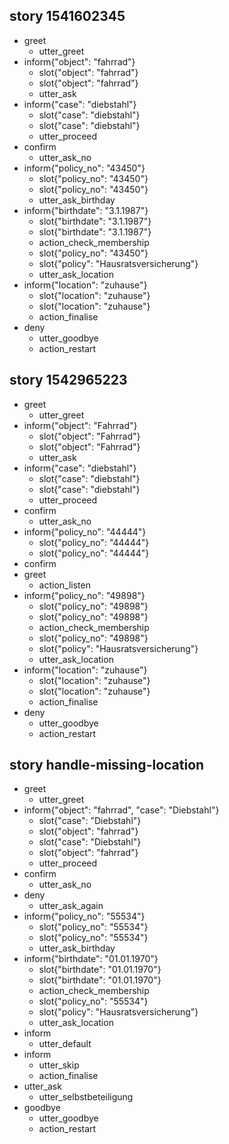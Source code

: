 ## story 1541602345
* greet
    - utter_greet
* inform{"object": "fahrrad"}
    - slot{"object": "fahrrad"}
    - slot{"object": "fahrrad"}
    - utter_ask
* inform{"case": "diebstahl"}
    - slot{"case": "diebstahl"}
    - slot{"case": "diebstahl"}
    - utter_proceed
* confirm
    - utter_ask_no
* inform{"policy_no": "43450"}
    - slot{"policy_no": "43450"}
    - slot{"policy_no": "43450"}
    - utter_ask_birthday   <!-- predicted: action_listen -->
* inform{"birthdate": "3.1.1987"}
    - slot{"birthdate": "3.1.1987"}
    - slot{"birthdate": "3.1.1987"}
    - action_check_membership
    - slot{"policy_no": "43450"}
    - slot{"policy": "Hausratsversicherung"}
    - utter_ask_location
* inform{"location": "zuhause"}
    - slot{"location": "zuhause"}
    - slot{"location": "zuhause"}
    - action_finalise
* deny
    - utter_goodbye
    - action_restart


## story 1542965223
* greet
    - utter_greet
* inform{"object": "Fahrrad"}
    - slot{"object": "Fahrrad"}
    - slot{"object": "Fahrrad"}
    - utter_ask
* inform{"case": "diebstahl"}
    - slot{"case": "diebstahl"}
    - slot{"case": "diebstahl"}
    - utter_proceed
* confirm
    - utter_ask_no
* inform{"policy_no": "44444"}
    - slot{"policy_no": "44444"}
    - slot{"policy_no": "44444"}
* confirm
* greet
    - action_listen   <!-- predicted: action_default_fallback -->
* inform{"policy_no": "49898"}
    - slot{"policy_no": "49898"}
    - slot{"policy_no": "49898"}
    - action_check_membership   <!-- predicted: action_listen -->
    - slot{"policy_no": "49898"}
    - slot{"policy": "Hausratsversicherung"}
    - utter_ask_location   <!-- predicted: action_listen -->
* inform{"location": "zuhause"}
    - slot{"location": "zuhause"}
    - slot{"location": "zuhause"}
    - action_finalise
* deny
    - utter_goodbye
    - action_restart


## story handle-missing-location
* greet
    - utter_greet
* inform{"object": "fahrrad", "case": "Diebstahl"}
    - slot{"case": "Diebstahl"}
    - slot{"object": "fahrrad"}
    - slot{"case": "Diebstahl"}
    - slot{"object": "fahrrad"}
    - utter_proceed
* confirm
    - utter_ask_no
* deny
    - utter_ask_again
* inform{"policy_no": "55534"}
    - slot{"policy_no": "55534"}
    - slot{"policy_no": "55534"}
    - utter_ask_birthday
* inform{"birthdate": "01.01.1970"}
    - slot{"birthdate": "01.01.1970"}
    - slot{"birthdate": "01.01.1970"}
    - action_check_membership
    - slot{"policy_no": "55534"}
    - slot{"policy": "Hausratsversicherung"}
    - utter_ask_location
* inform
    - utter_default   <!-- predicted: action_finalise -->
* inform
    - utter_skip   <!-- predicted: action_finalise -->
    - action_finalise   <!-- predicted: action_listen -->
* utter_ask
    - utter_selbstbeteiligung   <!-- predicted: utter_goodbye -->
* goodbye
    - utter_goodbye   <!-- predicted: action_restart -->
    - action_restart   <!-- predicted: action_listen -->


